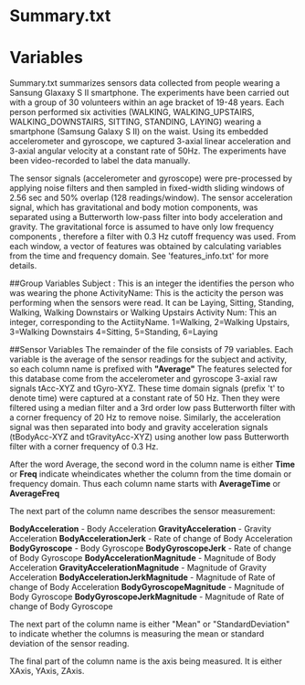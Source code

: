 # Summary.txt 
# Variables
Summary.txt summarizes sensors data collected from people wearing a Sansung Glaxaxy S II smartphone.
The experiments have been carried out with a group of 30 volunteers within an age bracket of 19-48 years.
Each person performed six activities (WALKING, WALKING_UPSTAIRS, WALKING_DOWNSTAIRS, SITTING, STANDING, LAYING) 
wearing a smartphone (Samsung Galaxy S II) on the waist. Using its embedded accelerometer and gyroscope, we
captured 3-axial linear acceleration and 3-axial angular velocity at a constant rate of 50Hz.
The experiments have been video-recorded to label the data manually.


The sensor signals (accelerometer and gyroscope) were pre-processed by applying noise filters
and then sampled in fixed-width sliding windows of 2.56 sec and 50% overlap (128 readings/window).
The sensor acceleration signal, which has gravitational and body motion components,
was separated using a Butterworth low-pass filter into body acceleration and gravity.
The gravitational force is assumed to have only low frequency components
, therefore a filter with 0.3 Hz cutoff frequency was used. 
From each window, a vector of features was obtained by calculating variables from
the time and frequency domain. See 'features_info.txt' for more details. 


##Group Variables
Subject : This is an integer the identifies the person who was wearing the phone
ActivityName: This is the acticity the person was performing when the sensors were read. 
It can be Laying, Sitting, Standing, Walking, Walking Downstairs or Walking Upstairs
Activity Num: This an integer, corresponding to the ActiityName. 1=Walking, 2=Walking Upstairs, 3=Walking Downstairs
4=Sitting, 5=Standing, 6=Laying

##Sensor Variables
The remainder of the file consists of 79 variables.  Each variable is the average of the sensor readings for the subject
and activity, so each column name is prefixed with <b>"Average"</b>
The features selected for this database come from the accelerometer and gyroscope
3-axial raw signals tAcc-XYZ and tGyro-XYZ. These time domain signals (prefix 't' to denote time)
were captured at a constant rate of 50 Hz. Then they were filtered using a median filter and a 3rd order
low pass Butterworth filter with a corner frequency of 20 Hz to remove noise. Similarly, the acceleration
signal was then separated into body and gravity acceleration signals (tBodyAcc-XYZ and tGravityAcc-XYZ)
using another low pass Butterworth filter with a corner frequency of 0.3 Hz. 

After the word Average, the second word in the column name is either <b>Time</b> or <b>Freq</b> indicate wheindicates
whether the column from the time domain or frequency domain.  Thus each column name starts with <b>AverageTime</b> or
<b>AverageFreq</b>

The next part of the column name describes the sensor measurement:

<b>BodyAcceleration</b> - Body Acceleration
<b>GravityAcceleration</b> - Gravity Acceleration
<b>BodyAccelerationJerk</b> - Rate of change of Body Acceleration 
<b>BodyGyroscope</b> - Body Gyroscope
<b>BodyGyroscopeJerk</b> - Rate of change of Body Gyroscope
<b>BodyAccelerationMagnitude</b> - Magnitude of Body Acceleration
<b>GravityAccelerationMagnitude</b> - Magnitude of Gravity Acceleration
<b>BodyAccelerationJerkMagnitude</b> - Magnitude of Rate of change of Body Acceleration 
<b>BodyGyroscopeMagnitude</b> - Magnitude of Body Gyroscope
<b>BodyGyroscopeJerkMagnitude</b> - Magnitude of Rate of change of Body Gyroscope

The next part of the column name is either "Mean" or "StandardDeviation" to indicate whether
the columns is measuring the mean or standard deviation of the sensor reading.

The final part of the column name is the axis being measured. It is either XAxis, YAxis, ZAxis.  


